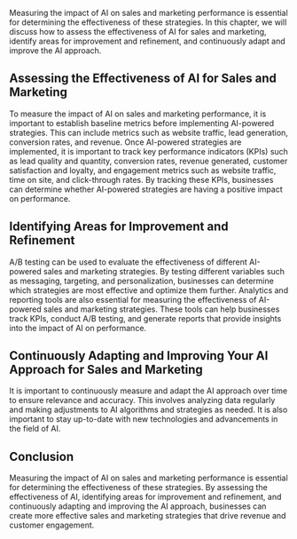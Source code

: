 
Measuring the impact of AI on sales and marketing performance is essential for determining the effectiveness of these strategies. In this chapter, we will discuss how to assess the effectiveness of AI for sales and marketing, identify areas for improvement and refinement, and continuously adapt and improve the AI approach.

Assessing the Effectiveness of AI for Sales and Marketing
---------------------------------------------------------

To measure the impact of AI on sales and marketing performance, it is important to establish baseline metrics before implementing AI-powered strategies. This can include metrics such as website traffic, lead generation, conversion rates, and revenue. Once AI-powered strategies are implemented, it is important to track key performance indicators (KPIs) such as lead quality and quantity, conversion rates, revenue generated, customer satisfaction and loyalty, and engagement metrics such as website traffic, time on site, and click-through rates. By tracking these KPIs, businesses can determine whether AI-powered strategies are having a positive impact on performance.

Identifying Areas for Improvement and Refinement
------------------------------------------------

A/B testing can be used to evaluate the effectiveness of different AI-powered sales and marketing strategies. By testing different variables such as messaging, targeting, and personalization, businesses can determine which strategies are most effective and optimize them further. Analytics and reporting tools are also essential for measuring the effectiveness of AI-powered sales and marketing strategies. These tools can help businesses track KPIs, conduct A/B testing, and generate reports that provide insights into the impact of AI on performance.

Continuously Adapting and Improving Your AI Approach for Sales and Marketing
----------------------------------------------------------------------------

It is important to continuously measure and adapt the AI approach over time to ensure relevance and accuracy. This involves analyzing data regularly and making adjustments to AI algorithms and strategies as needed. It is also important to stay up-to-date with new technologies and advancements in the field of AI.

Conclusion
----------

Measuring the impact of AI on sales and marketing performance is essential for determining the effectiveness of these strategies. By assessing the effectiveness of AI, identifying areas for improvement and refinement, and continuously adapting and improving the AI approach, businesses can create more effective sales and marketing strategies that drive revenue and customer engagement.
